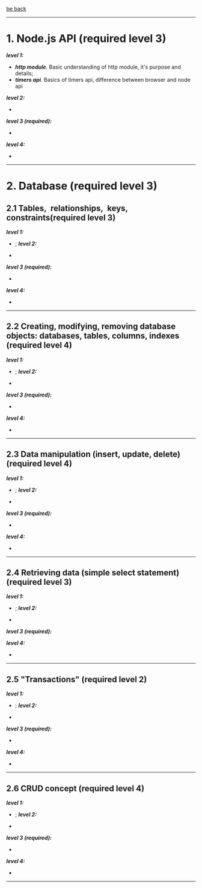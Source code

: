 [be back](https://github.com/ToMikhail/andersen)
___

# 1. Node.js API (required level 3)   

   ***level 1:*** 
   
   - ***http module***. Basic understanding of http module, it's  purpose and details;
   - ***timers api***. Basics of timers api, difference between browser and node api
   
   ***level 2:***
   
   -  
   ***level 3 (required):***
   
   - 
   ***level 4:***
   
   - 


___
# 2. Database (required level 3)

## 2.1 Tables, relationships, keys, constraints(required level 3)

  ***level 1:***  
  
  - ;
  ***level 2:***
  
  -  
  ***level 3 (required):***
  
  - 

  ***level 4:***
  
  - 
___

## 2.2 Creating, modifying, removing database objects: databases, tables, columns, indexes (required level 4)

  ***level 1:***  
  
  - ;
  ***level 2:***
  
  -  
  ***level 3 (required):***
  
  - 

  ***level 4:***
  
  - 
___

## 2.3 Data manipulation (insert, update, delete) (required level 4)

  ***level 1:***  
  
  - ;
  ***level 2:***
  
  -  
  ***level 3 (required):***
  
  - 
  ***level 4:***
  
  - 
___

## 2.4 Retrieving data (simple select statement) (required level 3)

  ***level 1:***  
  
  - ;
  ***level 2:***
  
  -  
  ***level 3 (required):***
  

  ***level 4:***
  
  - 
___

## 2.5 "Transactions" (required level 2)

  ***level 1:***  
  
  - ;
  ***level 2:***
  
  -  
  ***level 3 (required):***
  
  - 
  ***level 4:***
  
  - 
___

## 2.6 CRUD concept (required level 4)

  ***level 1:***  
  
  - ;
  ***level 2:***
  
  -  
  ***level 3 (required):***
  
  - 

  ***level 4:***
  
  - 
___



